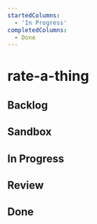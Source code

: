 ```yaml
---
startedColumns:
  - 'In Progress'
completedColumns:
  - Done
---
```


# rate-a-thing

## Backlog

## Sandbox

## In Progress

## Review

## Done
